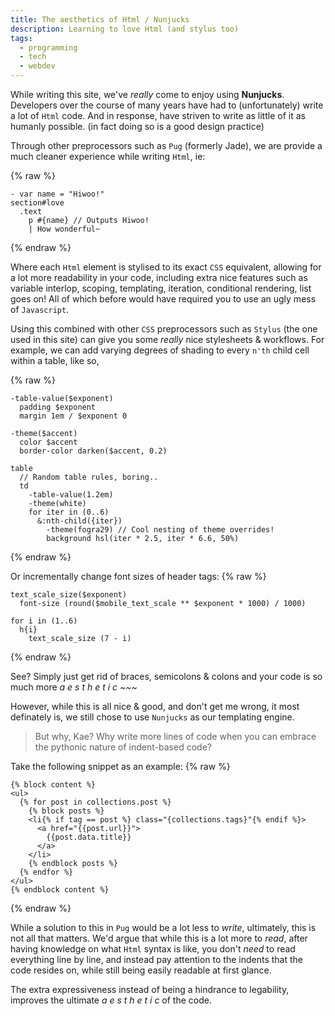 ```yaml
---
title: The aesthetics of Html / Nunjucks
description: Learning to love Html (and stylus too)
tags:
  - programming
  - tech
  - webdev
---
```


While writing this site, we've *really* come to enjoy using __Nunjucks__. Developers over the course of many years have had to (unfortunately) write a lot of `Html` code.
And in response, have striven to write as little of it as humanly possible. (in fact doing so is a good design practice)

Through other preprocessors such as `Pug` (formerly Jade), we are provide a much cleaner experience while writing `Html`, ie:

{% raw %}
```pug
- var name = "Hiwoo!"
section#love
  .text
    p #{name} // Outputs Hiwoo!
    | How wonderful~
```
{% endraw %}

Where each `Html` element is stylised to its exact `CSS` equivalent, allowing for a lot more readability in your code, including extra nice features such as variable interlop, scoping, templating, iteration, conditional rendering, list goes on! All of which before would have required you to use an ugly mess of `Javascript`.

Using this combined with other `CSS` preprocessors such as `Stylus` (the one used in this site) can give you some *really* nice stylesheets & workflows. For example, we can add varying degrees of shading to every `n'th` child cell within a table, like so,

{% raw %}
```stylus
-table-value($exponent)
  padding $exponent
  margin 1em / $exponent 0

-theme($accent)
  color $accent
  border-color darken($accent, 0.2)

table
  // Random table rules, boring..
  td
    -table-value(1.2em)
    -theme(white)
    for iter in (0..6)
      &:nth-child({iter})
        -theme(fogra29) // Cool nesting of theme overrides!
        background hsl(iter * 2.5, iter * 6.6, 50%)
```
{% endraw %}

Or incrementally change font sizes of header tags:
{% raw %}
```stylus
text_scale_size($exponent)
  font-size (round($mobile_text_scale ** $exponent * 1000) / 1000)

for i in (1..6)
  h{i}
    text_scale_size (7 - i)
```
{% endraw %}

See? Simply just get rid of braces, semicolons & colons and your code is so much more  *a e s t h e t i c ~~~*

However, while this is all nice & good, and don't get me wrong, it most definately is, we still chose to use `Nunjucks` as our templating engine.

> But why, Kae? Why write more lines of code when you can embrace the pythonic nature of indent-based code?

Take the following snippet as an example:
{% raw %}
```jinja2
{% block content %}
<ul>
  {% for post in collections.post %}
    {% block posts %}
    <li{% if tag == post %} class="{collections.tags}"{% endif %}>
      <a href="{{post.url}}">
        {{post.data.title}}
      </a>
    </li>
    {% endblock posts %}
  {% endfor %}
</ul>
{% endblock content %}
```
{% endraw %}

While a solution to this in `Pug` would be a lot less to *write*, ultimately, this is not all that matters.
We'd argue that while this is a lot more to *read*, after having knowledge on what `Html` syntax is like, you don't *need* to read everything line by line, and instead pay attention to the indents that the code resides on, while still being easily readable at first glance.

The extra expressiveness instead of being a hindrance to legability, improves the ultimate *a e s t h e t i c* of the code.
